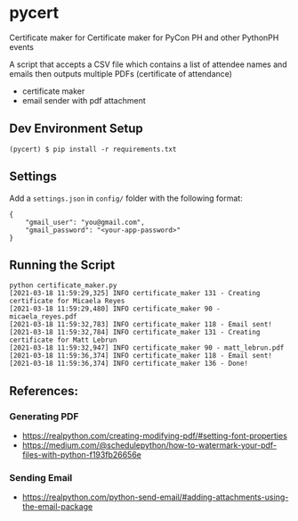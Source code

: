 pycert
======

Certificate maker for Certificate maker for PyCon PH and other PythonPH events

A script that accepts a CSV file which contains a list of attendee names and emails then outputs multiple PDFs (certificate of attendance)

- certificate maker
- email sender with pdf attachment

## Dev Environment Setup
```
(pycert) $ pip install -r requirements.txt
```

## Settings
Add a `settings.json` in `config/` folder with the following format:
```
{
    "gmail_user": "you@gmail.com",
    "gmail_password": "<your-app-password>"
}
```

## Running the Script
```
python certificate_maker.py
[2021-03-18 11:59:29,325] INFO certificate_maker 131 - Creating certificate for Micaela Reyes
[2021-03-18 11:59:29,480] INFO certificate_maker 90 - micaela_reyes.pdf
[2021-03-18 11:59:32,783] INFO certificate_maker 118 - Email sent!
[2021-03-18 11:59:32,784] INFO certificate_maker 131 - Creating certificate for Matt Lebrun
[2021-03-18 11:59:32,947] INFO certificate_maker 90 - matt_lebrun.pdf
[2021-03-18 11:59:36,374] INFO certificate_maker 118 - Email sent!
[2021-03-18 11:59:36,374] INFO certificate_maker 136 - Done!
```

## References:

### Generating PDF
- https://realpython.com/creating-modifying-pdf/#setting-font-properties
- https://medium.com/@schedulepython/how-to-watermark-your-pdf-files-with-python-f193fb26656e

### Sending Email
- https://realpython.com/python-send-email/#adding-attachments-using-the-email-package